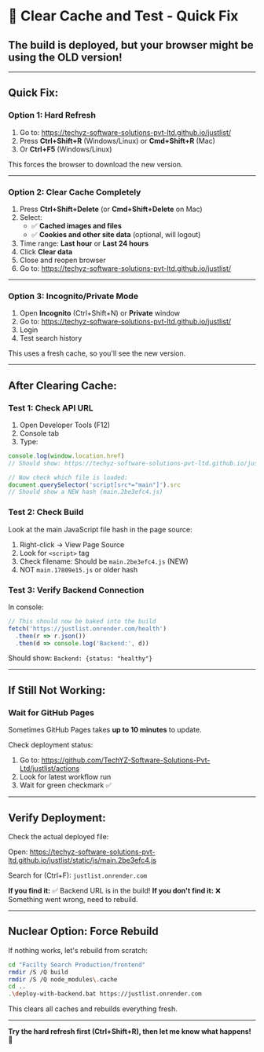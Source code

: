 # 🔄 Clear Cache and Test - Quick Fix

## The build is deployed, but your browser might be using the OLD version!

---

## **Quick Fix:**

### **Option 1: Hard Refresh**

1. Go to: https://techyz-software-solutions-pvt-ltd.github.io/justlist/
2. Press **Ctrl+Shift+R** (Windows/Linux) or **Cmd+Shift+R** (Mac)
3. Or **Ctrl+F5** (Windows/Linux)

This forces the browser to download the new version.

---

### **Option 2: Clear Cache Completely**

1. Press **Ctrl+Shift+Delete** (or **Cmd+Shift+Delete** on Mac)
2. Select:
   - ✅ **Cached images and files**
   - ✅ **Cookies and other site data** (optional, will logout)
3. Time range: **Last hour** or **Last 24 hours**
4. Click **Clear data**
5. Close and reopen browser
6. Go to: https://techyz-software-solutions-pvt-ltd.github.io/justlist/

---

### **Option 3: Incognito/Private Mode**

1. Open **Incognito** (Ctrl+Shift+N) or **Private** window
2. Go to: https://techyz-software-solutions-pvt-ltd.github.io/justlist/
3. Login
4. Test search history

This uses a fresh cache, so you'll see the new version.

---

## **After Clearing Cache:**

### **Test 1: Check API URL**

1. Open Developer Tools (F12)
2. Console tab
3. Type:
```javascript
console.log(window.location.href)
// Should show: https://techyz-software-solutions-pvt-ltd.github.io/justlist/

// Now check which file is loaded:
document.querySelector('script[src*="main"]').src
// Should show a NEW hash (main.2be3efc4.js)
```

### **Test 2: Check Build**

Look at the main JavaScript file hash in the page source:
1. Right-click → View Page Source
2. Look for `<script>` tag
3. Check filename: Should be `main.2be3efc4.js` (NEW)
4. NOT `main.17809e15.js` or older hash

### **Test 3: Verify Backend Connection**

In console:
```javascript
// This should now be baked into the build
fetch('https://justlist.onrender.com/health')
  .then(r => r.json())
  .then(d => console.log('Backend:', d))
```

Should show: `Backend: {status: "healthy"}`

---

## **If Still Not Working:**

### **Wait for GitHub Pages**

Sometimes GitHub Pages takes **up to 10 minutes** to update. 

Check deployment status:
1. Go to: https://github.com/TechYZ-Software-Solutions-Pvt-Ltd/justlist/actions
2. Look for latest workflow run
3. Wait for green checkmark ✅

---

## **Verify Deployment:**

Check the actual deployed file:

Open: https://techyz-software-solutions-pvt-ltd.github.io/justlist/static/js/main.2be3efc4.js

Search for (Ctrl+F): `justlist.onrender.com`

**If you find it:** ✅ Backend URL is in the build!
**If you don't find it:** ❌ Something went wrong, need to rebuild.

---

## **Nuclear Option: Force Rebuild**

If nothing works, let's rebuild from scratch:

```bash
cd "Facilty Search Production/frontend"
rmdir /S /Q build
rmdir /S /Q node_modules\.cache
cd ..
.\deploy-with-backend.bat https://justlist.onrender.com
```

This clears all caches and rebuilds everything fresh.

---

**Try the hard refresh first (Ctrl+Shift+R), then let me know what happens!** 🔄

